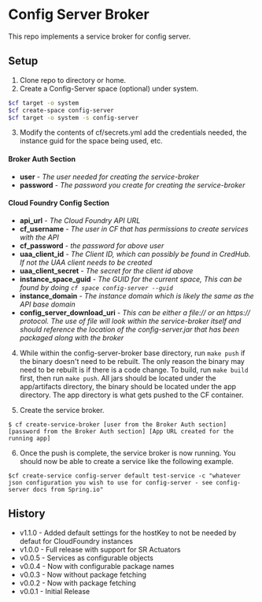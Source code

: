 # Config Server Broker

This repo implements a service broker for config server.

## Setup

1. Clone repo to directory or home.
2. Create a Config-Server space (optional) under system.
```bash
$cf target -o system
$cf create-space config-server
$cf target -o system -s config-server
```
3. Modify the contents of cf/secrets.yml add the credentials needed, the instance guid for the space being used, etc.
#### Broker Auth Section
- **user** - *The user needed for creating the service-broker*
- **password** - *The password you create for creating the service-broker*
#### Cloud Foundry Config Section
- **api_url** - *The Cloud Foundry API URL*
- **cf_username** - *The user in CF that has permissions to create services with the API*
- **cf_password** - *the password for above user*
- **uaa_client_id** - *The Client ID, which can possibly be found in CredHub. If not the UAA client needs to be created*
- **uaa_client_secret** - *The secret for the client id above*
- **instance_space_guid** - *The GUID for the current space, This can be found by doing `cf space config-server --guid`*
- **instance_domain** - *The instance domain which is likely the same as the API base domain*
- **config_server_download_uri** - *This can be either a file:// or an https:// protocol. The use of file will look within the service-broker itself and should reference the location of the config-server.jar that has been packaged along with the broker*

4. While within the config-server-broker base directory, run `make push` if the binary doesn't need to be rebuilt. The only reason the binary may need to be rebuilt is if there is a code change. To build, run `make build` first, then run `make push`. All jars should be located under the app/artifacts directory, the binary should be located under the app directory. The app directory is what gets pushed to the CF container.

5. Create the service broker.
```
$ cf create-service-broker [user from the Broker Auth section] [password from the Broker Auth section] [App URL created for the running app]
```
6. Once the push is complete, the service broker is now running. You should now be able to create a service like the following example.
```
$cf create-service config-server default test-service -c "whatever json configuration you wish to use for config-server - see config-server docs from Spring.io"
```


## History ##

* v1.1.0 - Added default settings for the hostKey to not be needed by defaut for CloudFoundry instances
* v1.0.0 - Full release with support for SR Actuators
* v0.0.5 - Services as configurable objects
* v0.0.4 - Now with configurable package names
* v0.0.3 - Now without package fetching
* v0.0.2 - Now with package fetching
* v0.0.1 - Initial Release
